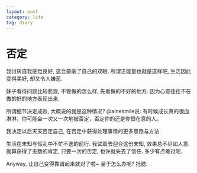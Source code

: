 ```yaml
---
layout: post
category: life
tag: diary
---
```


# 否定

我讨厌自我感觉良好, 这会蒙蔽了自己的双眼.
所谓正能量也就是这样吧, 生活因此变得美好, 却又令人嫌恶.

妹子看待问题比较悲观, 不管做的怎么样, 先看做的不好的地方.
因为心意往往不在做的好的地方表现出来.

所谓细节决定成败, 大概说的就是这种情况?
@ainesmile说: 有时候成长真的很血淋淋，你可能会一次又一次地被否定，否定你的还是你很在意的人。

我决定以后天天否定自己, 在否定中获得处理事情的更多思路与方法.

生活在未知与慌乱中不忙不迭的前行.
我试着去迎合这份未知, 效果总不尽如人意.
就算获得了无数的肯定, 只要一次的否定, 也许就失去了信任.
多少有点难过呢.

Anyway, 让自己变得靠谱起来就对了啦~
至于怎么办呢? 托腮.

